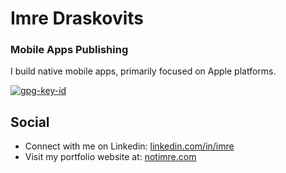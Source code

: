 # Imre Draskovits 
### Mobile Apps Publishing   

I build native mobile apps, primarily focused on Apple platforms.  

[![gpg-key-id](https://img.shields.io/badge/0x11EAFF97DFABC95D-blue?label=GPG-key)](https://github.com/notimre.gpg)

## Social

- Connect with me on Linkedin: [linkedin.com/in/imre](https://linkedin.com/in/imre)    
- Visit my portfolio website at: [notimre.com](https://notimre.com/)   
